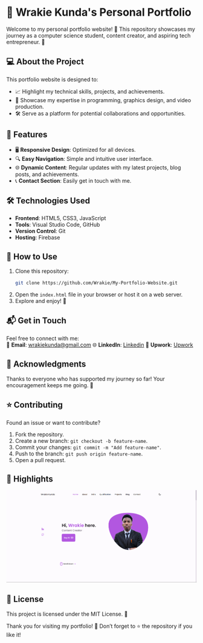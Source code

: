 # 🌟 Wrakie Kunda's Personal Portfolio

Welcome to my personal portfolio website! 🎉 This repository showcases my journey as a computer science student, content creator, and aspiring tech entrepreneur. 🚀

## 💻 About the Project

This portfolio website is designed to:
- 📈 Highlight my technical skills, projects, and achievements.
- 🎨 Showcase my expertise in programming, graphics design, and video production.
- 🛠️ Serve as a platform for potential collaborations and opportunities.

## 🚀 Features

- 🖥️ **Responsive Design**: Optimized for all devices.
- 🔍 **Easy Navigation**: Simple and intuitive user interface.
- 🌐 **Dynamic Content**: Regular updates with my latest projects, blog posts, and achievements.
- 📞 **Contact Section**: Easily get in touch with me.

## 🛠️ Technologies Used

- **Frontend**: HTML5, CSS3, JavaScript
- **Tools**: Visual Studio Code, GitHub
- **Version Control**: Git
- **Hosting**: Firebase

## 🚧 How to Use

1. Clone this repository:  
   ```bash
   git clone https://github.com/Wrakie/My-Portfolio-Website.git
   ```
2. Open the `index.html` file in your browser or host it on a web server.
3. Explore and enjoy! 🎉

## 📬 Get in Touch

Feel free to connect with me:  
📧 **Email**: wrakiekunda@gmail.com 
🌐 **LinkedIn**: [Linkedin](https://www.linkedin.com/in/wrakie-kunda-092830246)
💼 **Upwork**: [Upwork](https://www.upwork.com/freelancers/~01c5d6609f32f745d8?mp_source=share)

## 🙌 Acknowledgments

Thanks to everyone who has supported my journey so far! Your encouragement keeps me going. 💙

## ⭐ Contributing

Found an issue or want to contribute?  
1. Fork the repository.
2. Create a new branch: `git checkout -b feature-name`.
3. Commit your changes: `git commit -m "Add feature-name"`.
4. Push to the branch: `git push origin feature-name`.
5. Open a pull request.

## 🌟 Highlights

![Home](DEMO/Home.png "Project Screenshot")

## 📜 License

This project is licensed under the MIT License. 📝

Thank you for visiting my portfolio! 🎉 Don’t forget to ⭐ the repository if you like it!
